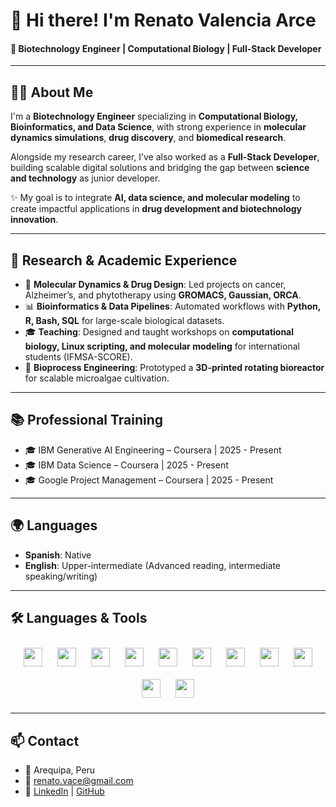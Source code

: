 # 👋 Hi there! I'm **Renato Valencia Arce**

#### 🚀 Biotechnology Engineer | Computational Biology | Full-Stack Developer

---

## 👨‍🔬 About Me

I'm a **Biotechnology Engineer** specializing in **Computational Biology, Bioinformatics, and Data Science**, with strong experience in **molecular dynamics simulations**, **drug discovery**, and **biomedical research**.

Alongside my research career, I’ve also worked as a **Full-Stack Developer**, building scalable digital solutions and bridging the gap between **science and technology** as junior developer.

✨ My goal is to integrate **AI, data science, and molecular modeling** to create impactful applications in **drug development and biotechnology innovation**.

---

## 🔬 Research & Academic Experience

* 🧪 **Molecular Dynamics & Drug Design**: Led projects on cancer, Alzheimer’s, and phytotherapy using **GROMACS, Gaussian, ORCA**.
* 📊 **Bioinformatics & Data Pipelines**: Automated workflows with **Python, R, Bash, SQL** for large-scale biological datasets.
* 🎓 **Teaching**: Designed and taught workshops on **computational biology, Linux scripting, and molecular modeling** for international students (IFMSA-SCORE).
* 🧬 **Bioprocess Engineering**: Prototyped a **3D-printed rotating bioreactor** for scalable microalgae cultivation.

---

## 📚 Professional Training

* 🎓 IBM Generative AI Engineering – Coursera   | 2025 - Present
* 🎓 IBM Data Science – Coursera                | 2025 - Present
* 🎓 Google Project Management – Coursera       | 2025 - Present

---

## 🌍 Languages

* **Spanish**: Native
* **English**: Upper-intermediate (Advanced reading, intermediate speaking/writing)

---

## 🛠️ Languages & Tools

<div align="center">  
<a href="https://www.linux.org/" target="_blank"><img style="margin: 10px" src="https://profilinator.rishav.dev/skills-assets/linux-original.svg" height="30" /></a>  
<a href="https://www.python.org/" target="_blank"><img style="margin: 10px" src="https://profilinator.rishav.dev/skills-assets/python-original.svg" height="30" /></a>  
<a href="https://www.gnu.org/software/bash/" target="_blank"><img style="margin: 10px" src="https://profilinator.rishav.dev/skills-assets/gnu_bash-icon.svg" height="30" /></a>  
<a href="https://www.r-project.org/" target="_blank"><img style="margin: 10px" src="https://profilinator.rishav.dev/skills-assets/r-original.svg" height="30" /></a>  
<a href="https://flutter.dev/" target="_blank"><img style="margin: 10px" src="https://profilinator.rishav.dev/skills-assets/flutterio-icon.svg" height="30" /></a>  
<a href="https://firebase.google.com/" target="_blank"><img style="margin: 10px" src="https://profilinator.rishav.dev/skills-assets/firebase.png" height="30" /></a>  
<a href="https://reactjs.org/" target="_blank"><img style="margin: 10px" src="https://profilinator.rishav.dev/skills-assets/react-original-wordmark.svg" height="30" /></a>  
<a href="https://nextjs.org/" target="_blank"><img style="margin: 10px" src="https://profilinator.rishav.dev/skills-assets/nextjs.png" height="30" /></a>  
<a href="https://www.javascript.com/" target="_blank"><img style="margin: 10px" src="https://profilinator.rishav.dev/skills-assets/javascript-original.svg" height="30" /></a>  
<a href="https://tailwindcss.com/" target="_blank"><img style="margin: 10px" src="https://profilinator.rishav.dev/skills-assets/tailwindcss.svg" height="30" /></a>  
<a href="https://www.figma.com/" target="_blank"><img style="margin: 10px" src="https://profilinator.rishav.dev/skills-assets/figma-icon.svg" height="30" /></a>  
</div>  

---

## 📫 Contact

* 📍 Arequipa, Peru
* 📧 [renato.vace@gmail.com](mailto:renato.vace@gmail.com)
* 💼 [LinkedIn](https://linkedin.com) | [GitHub](https://github.com)
